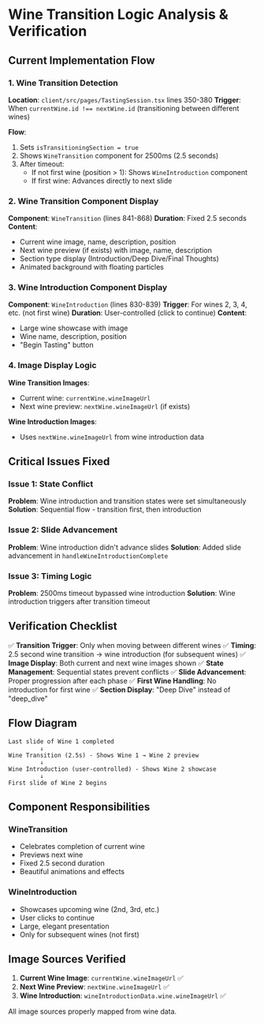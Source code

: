 # Wine Transition Logic Analysis & Verification

## Current Implementation Flow

### 1. Wine Transition Detection
**Location**: `client/src/pages/TastingSession.tsx` lines 350-380
**Trigger**: When `currentWine.id !== nextWine.id` (transitioning between different wines)

**Flow**:
1. Sets `isTransitioningSection = true`
2. Shows `WineTransition` component for 2500ms (2.5 seconds)
3. After timeout:
   - If not first wine (position > 1): Shows `WineIntroduction` component
   - If first wine: Advances directly to next slide

### 2. Wine Transition Component Display
**Component**: `WineTransition` (lines 841-868)
**Duration**: Fixed 2.5 seconds
**Content**:
- Current wine image, name, description, position
- Next wine preview (if exists) with image, name, description
- Section type display (Introduction/Deep Dive/Final Thoughts)
- Animated background with floating particles

### 3. Wine Introduction Component Display
**Component**: `WineIntroduction` (lines 830-839)
**Trigger**: For wines 2, 3, 4, etc. (not first wine)
**Duration**: User-controlled (click to continue)
**Content**:
- Large wine showcase with image
- Wine name, description, position
- "Begin Tasting" button

### 4. Image Display Logic
**Wine Transition Images**:
- Current wine: `currentWine.wineImageUrl`
- Next wine preview: `nextWine.wineImageUrl` (if exists)

**Wine Introduction Images**:
- Uses `nextWine.wineImageUrl` from wine introduction data

## Critical Issues Fixed

### Issue 1: State Conflict
**Problem**: Wine introduction and transition states were set simultaneously
**Solution**: Sequential flow - transition first, then introduction

### Issue 2: Slide Advancement
**Problem**: Wine introduction didn't advance slides
**Solution**: Added slide advancement in `handleWineIntroductionComplete`

### Issue 3: Timing Logic
**Problem**: 2500ms timeout bypassed wine introduction
**Solution**: Wine introduction triggers after transition timeout

## Verification Checklist

✅ **Transition Trigger**: Only when moving between different wines
✅ **Timing**: 2.5 second wine transition → wine introduction (for subsequent wines)
✅ **Image Display**: Both current and next wine images shown
✅ **State Management**: Sequential states prevent conflicts
✅ **Slide Advancement**: Proper progression after each phase
✅ **First Wine Handling**: No introduction for first wine
✅ **Section Display**: "Deep Dive" instead of "deep_dive"

## Flow Diagram

```
Last slide of Wine 1 completed
         ↓
Wine Transition (2.5s) - Shows Wine 1 → Wine 2 preview
         ↓
Wine Introduction (user-controlled) - Shows Wine 2 showcase
         ↓
First slide of Wine 2 begins
```

## Component Responsibilities

### WineTransition
- Celebrates completion of current wine
- Previews next wine
- Fixed 2.5 second duration
- Beautiful animations and effects

### WineIntroduction  
- Showcases upcoming wine (2nd, 3rd, etc.)
- User clicks to continue
- Large, elegant presentation
- Only for subsequent wines (not first)

## Image Sources Verified

1. **Current Wine Image**: `currentWine.wineImageUrl` ✅
2. **Next Wine Preview**: `nextWine.wineImageUrl` ✅  
3. **Wine Introduction**: `wineIntroductionData.wine.wineImageUrl` ✅

All image sources properly mapped from wine data.